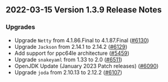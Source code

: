 ## 2022-03-15 Version 1.3.9 Release Notes

### Upgrades
- Upgrade `Netty` from 4.1.86.Final to 4.1.87.Final ([#6130](https://github.com/opensearch-project/OpenSearch/pull/6130))
- Upgrade `Jackson` from 2.14.1 to 2.14.2 ([#6129](https://github.com/opensearch-project/OpenSearch/pull/6129))
- Add support for ppc64le architecture ([#5459](https://github.com/opensearch-project/OpenSearch/pull/5459))
- Upgrade `snakeyaml` from 1.33 to 2.0 ([#6511](https://github.com/opensearch-project/OpenSearch/pull/6511))
- OpenJDK Update (January 2023 Patch releases) ([#6090](https://github.com/opensearch-project/OpenSearch/pull/6090))
- Upgrade `joda` from 2.10.13 to 2.12.2 ([#6107](https://github.com/opensearch-project/OpenSearch/pull/6107))

